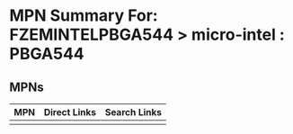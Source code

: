 



# MPN Summary For: FZEMINTELPBGA544 > micro-intel : PBGA544

## MPNs
  

|MPN|Direct Links|Search Links|
| :--- | :--- | :--- |
||||
